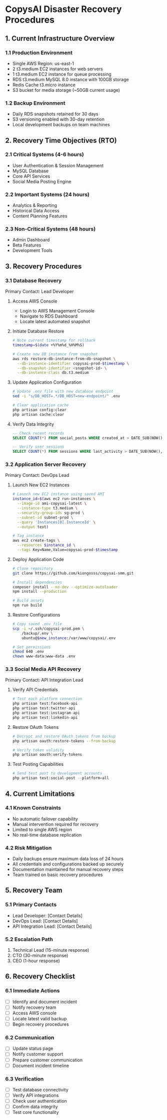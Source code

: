 # CopysAI Disaster Recovery Procedures

## 1. Current Infrastructure Overview

### 1.1 Production Environment
- Single AWS Region: us-east-1
- 2 t3.medium EC2 instances for web servers
- 1 t3.medium EC2 instance for queue processing
- RDS t3.medium MySQL 8.0 instance with 100GB storage
- Redis Cache t3.micro instance
- S3 bucket for media storage (~50GB current usage)

### 1.2 Backup Environment
- Daily RDS snapshots retained for 30 days
- S3 versioning enabled with 30-day retention
- Local development backups on team machines

## 2. Recovery Time Objectives (RTO)

### 2.1 Critical Systems (4-6 hours)
- User Authentication & Session Management
- MySQL Database
- Core API Services
- Social Media Posting Engine

### 2.2 Important Systems (24 hours)
- Analytics & Reporting
- Historical Data Access
- Content Planning Features

### 2.3 Non-Critical Systems (48 hours)
- Admin Dashboard
- Beta Features
- Development Tools

## 3. Recovery Procedures

### 3.1 Database Recovery
Primary Contact: Lead Developer

1. Access AWS Console
   - Login to AWS Management Console
   - Navigate to RDS Dashboard
   - Locate latest automated snapshot

2. Initiate Database Restore
   ```bash
   # Note current timestamp for rollback
   timestamp=$(date +%Y%m%d_%H%M%S)
   
   # Create new DB instance from snapshot
   aws rds restore-db-instance-from-db-snapshot \
     --db-instance-identifier copysai-prod-$timestamp \
     --db-snapshot-identifier <snapshot-id> \
     --db-instance-class db.t3.medium
   ```

3. Update Application Configuration
   ```bash
   # Update .env file with new database endpoint
   sed -i "s/DB_HOST=.*/DB_HOST=new-endpoint/" .env
   
   # Clear application cache
   php artisan config:clear
   php artisan cache:clear
   ```

4. Verify Data Integrity
   ```sql
   -- Check recent records
   SELECT COUNT(*) FROM social_posts WHERE created_at > DATE_SUB(NOW(), INTERVAL 24 HOUR);
   
   -- Verify user sessions
   SELECT COUNT(*) FROM sessions WHERE last_activity > DATE_SUB(NOW(), INTERVAL 1 HOUR);
   ```

### 3.2 Application Server Recovery
Primary Contact: DevOps Lead

1. Launch New EC2 Instances
   ```bash
   # Launch new EC2 instance using saved AMI
   instance_id=$(aws ec2 run-instances \
     --image-id ami-copysai-latest \
     --instance-type t3.medium \
     --security-group-ids sg-prod \
     --subnet-id subnet-prod \
     --query 'Instances[0].InstanceId' \
     --output text)
   
   # Tag instance
   aws ec2 create-tags \
     --resources $instance_id \
     --tags Key=Name,Value=copysai-prod-$timestamp
   ```

2. Deploy Application Code
   ```bash
   # Clone repository
   git clone https://github.com/kiongosss/copysai-smm.git
   
   # Install dependencies
   composer install --no-dev --optimize-autoloader
   npm install --production
   
   # Build assets
   npm run build
   ```

3. Restore Configurations
   ```bash
   # Copy saved .env file
   scp -i ~/.ssh/copysai-prod.pem \
       /backup/.env \
       ubuntu@$new_instance:/var/www/copysai/.env
   
   # Set permissions
   chmod 640 .env
   chown www-data:www-data .env
   ```

### 3.3 Social Media API Recovery
Primary Contact: API Integration Lead

1. Verify API Credentials
   ```php
   # Test each platform connection
   php artisan test:facebook-api
   php artisan test:twitter-api
   php artisan test:instagram-api
   php artisan test:linkedin-api
   ```

2. Restore OAuth Tokens
   ```bash
   # Decrypt and restore OAuth tokens from backup
   php artisan oauth:restore-tokens --from-backup
   
   # Verify token validity
   php artisan oauth:verify-tokens
   ```

3. Test Posting Capabilities
   ```php
   # Send test post to development accounts
   php artisan test:social-post --platform=all
   ```

## 4. Current Limitations

### 4.1 Known Constraints
- No automatic failover capability
- Manual intervention required for recovery
- Limited to single AWS region
- No real-time database replication

### 4.2 Risk Mitigation
- Daily backups ensure maximum data loss of 24 hours
- All credentials and configurations backed up securely
- Documentation maintained for manual recovery steps
- Team trained on basic recovery procedures

## 5. Recovery Team

### 5.1 Primary Contacts
- Lead Developer: [Contact Details]
- DevOps Lead: [Contact Details]
- API Integration Lead: [Contact Details]

### 5.2 Escalation Path
1. Technical Lead (15-minute response)
2. CTO (30-minute response)
3. CEO (1-hour response)

## 6. Recovery Checklist

### 6.1 Immediate Actions
- [ ] Identify and document incident
- [ ] Notify recovery team
- [ ] Access AWS console
- [ ] Locate latest valid backup
- [ ] Begin recovery procedures

### 6.2 Communication
- [ ] Update status page
- [ ] Notify customer support
- [ ] Prepare customer communication
- [ ] Document incident timeline

### 6.3 Verification
- [ ] Test database connectivity
- [ ] Verify API integrations
- [ ] Check user authentication
- [ ] Confirm data integrity
- [ ] Test core functionality
